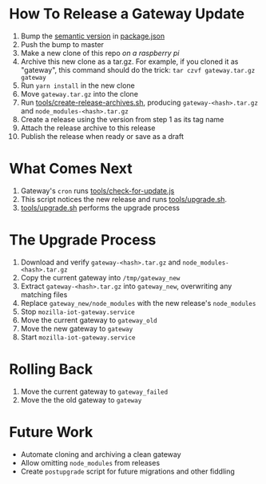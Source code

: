 # How To Release a Gateway Update

1. Bump the [semantic version](http://semver.org/) in [package.json](https://github.com/mozilla-iot/gateway/blob/master/package.json)
2. Push the bump to master
3. Make a new clone of this repo *on a raspberry pi*
4. Archive this new clone as a tar.gz. For example, if you cloned it as
   "gateway", this command should do the trick: `tar czvf gateway.tar.gz
   gateway`
5. Run `yarn install` in the new clone
6. Move `gateway.tar.gz` into the clone
7. Run [tools/create-release-archives.sh](https://github.com/mozilla-iot/gateway/blob/master/tools/create-release-archives.sh), producing `gateway-<hash>.tar.gz`
   and `node_modules-<hash>.tar.gz`
8. Create a release using the version from step 1 as its tag name
9. Attach the release archive to this release
10. Publish the release when ready or save as a draft

# What Comes Next
1. Gateway's `cron` runs [tools/check-for-update.js](https://github.com/mozilla-iot/gateway/blob/master/tools/check-for-update.js)
2. This script notices the new release and runs [tools/upgrade.sh](https://github.com/mozilla-iot/gateway/blob/master/tools/upgrade.sh).
3. [tools/upgrade.sh](https://github.com/mozilla-iot/gateway/blob/master/tools/upgrade.sh) performs the upgrade process

# The Upgrade Process
1. Download and verify `gateway-<hash>.tar.gz`
   and `node_modules-<hash>.tar.gz`
4. Copy the current gateway into `/tmp/gateway_new`
5. Extract `gateway-<hash>.tar.gz` into `gateway_new`, overwriting any matching
   files
6. Replace `gateway_new/node_modules` with the new release's `node_modules`
7. Stop `mozilla-iot-gateway.service`
8. Move the current gateway to `gateway_old`
9. Move the new gateway to `gateway`
10. Start `mozilla-iot-gateway.service`

# Rolling Back
1. Move the current gateway to `gateway_failed`
2. Move the the old gateway to `gateway`

# Future Work
- Automate cloning and archiving a clean gateway
- Allow omitting `node_modules` from releases
- Create `postupgrade` script for future migrations and other fiddling
